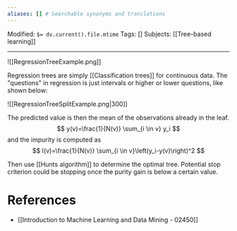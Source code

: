 ```yaml
---
aliases: [] # Searchable synonyms and translations
---
```

Modified: `$= dv.current().file.mtime`
Tags: []
Subjects: [[Tree-based learning]]
****

<span class="centerImg">![[RegressionTreeExample.png]]</span>

Regression trees are simply [[Classification trees]] for continuous data. The "questions" in regression is just intervals or higher or lower questions, like shown below:

<span class="centerImg">![[RegressionTreeSplitExample.png|300]]</span>

The predicted value is then the mean of the observations already in the leaf. 
$$
y(v)=\frac{1}{N(v)} \sum_{i \in v} y_i
$$
and the impurity is computed as
$$
I(v)=\frac{1}{N(v)} \sum_{i \in v}\left(y_i-y(v)\right)^2
$$

Then use [[Hunts algorithm]] to determine the optimal tree.
Potential stop criterion could be stopping once the purity gain is below a certain value.


# References
- [[Introduction to Machine Learning and Data Mining - 02450]]